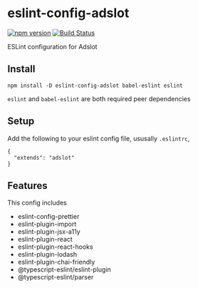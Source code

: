 # eslint-config-adslot

[![npm version](https://badge.fury.io/js/eslint-config-adslot.svg)](https://badge.fury.io/js/eslint-config-adslot)
[![Build Status](https://api.travis-ci.org/Adslot/eslint-config-adslot.png)](http://travis-ci.org/Adslot/eslint-config-adslot)

ESLint configuration for Adslot

## Install

```
npm install -D eslint-config-adslot babel-eslint eslint
```

`eslint` and `babel-eslint` are both required peer dependencies

## Setup

Add the following to your eslint config file, ususally `.eslintrc`,

```
{
  "extends": "adslot"
}
```

## Features

This config includes

- eslint-config-prettier
- eslint-plugin-import
- eslint-plugin-jsx-a11y
- eslint-plugin-react
- eslint-plugin-react-hooks
- eslint-plugin-lodash
- eslint-plugin-chai-friendly
- @typescript-eslint/eslint-plugin
- @typescript-eslint/parser
